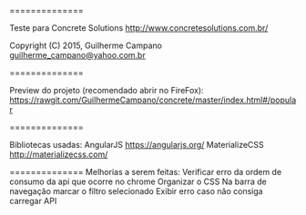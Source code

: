 
==============

Teste para Concrete Solutions http://www.concretesolutions.com.br/

Copyright (C) 2015, Guilherme Campano <guilherme_campano@yahoo.com.br>

==============

Preview do projeto (recomendado abrir no FireFox):
https://rawgit.com/GuilhermeCampano/concrete/master/index.html#/popular

==============

Bibliotecas usadas:
AngularJS https://angularjs.org/
MaterializeCSS http://materializecss.com/

==============
Melhorias a serem feitas:
Verificar erro da ordem de consumo da api que ocorre no chrome
Organizar o CSS
Na barra de navegação marcar o filtro selecionado
Exibir erro caso não consiga carregar API

